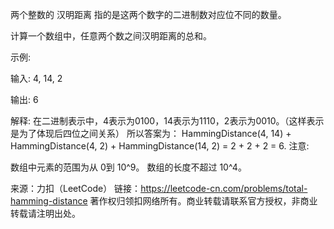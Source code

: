 两个整数的 汉明距离 指的是这两个数字的二进制数对应位不同的数量。

计算一个数组中，任意两个数之间汉明距离的总和。

示例:

输入: 4, 14, 2

输出: 6

解释: 在二进制表示中，4表示为0100，14表示为1110，2表示为0010。（这样表示是为了体现后四位之间关系）
所以答案为：
HammingDistance(4, 14) + HammingDistance(4, 2) + HammingDistance(14, 2) = 2 + 2 + 2 = 6.
注意:

数组中元素的范围为从 0到 10^9。
数组的长度不超过 10^4。

来源：力扣（LeetCode）
链接：https://leetcode-cn.com/problems/total-hamming-distance
著作权归领扣网络所有。商业转载请联系官方授权，非商业转载请注明出处。